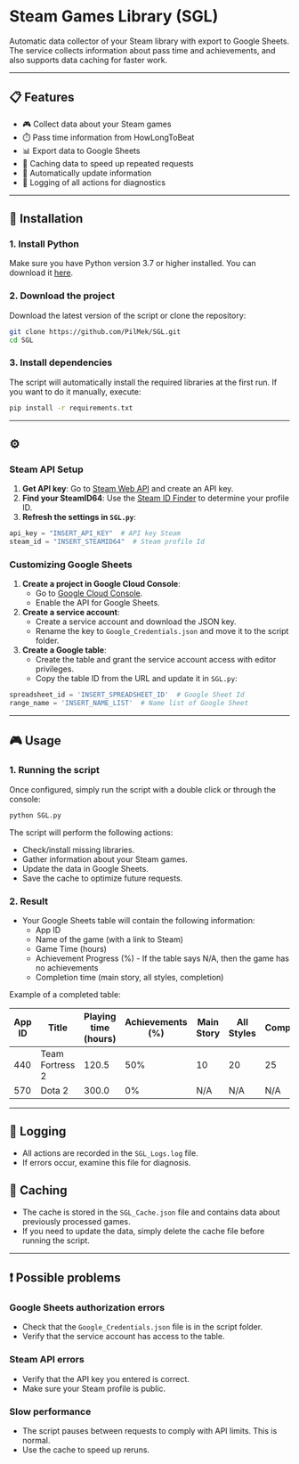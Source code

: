 # Steam Games Library (SGL)

Automatic data collector of your Steam library with export to Google Sheets. The service collects information about pass time and achievements, and also supports data caching for faster work.

---

## 📋 Features
- 🎮 Collect data about your Steam games
- ⏱️ Pass time information from HowLongToBeat
- 📊 Export data to Google Sheets
- 💾 Caching data to speed up repeated requests
- 🔄 Automatically update information
- 📝 Logging of all actions for diagnostics

---

## 🚀 Installation

### 1. Install Python
Make sure you have Python version 3.7 or higher installed. You can download it [here](https://www.python.org/downloads/).

### 2. Download the project
Download the latest version of the script or clone the repository:
```bash
git clone https://github.com/PilMek/SGL.git
cd SGL
```

### 3. Install dependencies
The script will automatically install the required libraries at the first run. If you want to do it manually, execute:
```bash
pip install -r requirements.txt
```

---

## ⚙️

### Steam API Setup
1. **Get API key**:
   Go to [Steam Web API](https://steamcommunity.com/dev/apikey) and create an API key.
2. **Find your SteamID64**:
   Use the [Steam ID Finder](https://steamidfinder.com/) to determine your profile ID.
3. **Refresh the settings in `SGL.py`**:
```python
api_key = "INSERT_API_KEY"  # API key Steam
steam_id = "INSERT_STEAMID64"  # Steam profile Id
```

### Customizing Google Sheets
1. **Create a project in Google Cloud Console**:
   - Go to [Google Cloud Console](https://console.cloud.google.com/).
   - Enable the API for Google Sheets.
2. **Create a service account**:
   - Create a service account and download the JSON key.
   - Rename the key to `Google_Credentials.json` and move it to the script folder.
3. **Create a Google table**:
   - Create the table and grant the service account access with editor privileges.
   - Copy the table ID from the URL and update it in `SGL.py`:
```python
spreadsheet_id = 'INSERT_SPREADSHEET_ID'  # Google Sheet Id
range_name = 'INSERT_NAME_LIST'  # Name list of Google Sheet
```

---

## 🎮 Usage

### 1. Running the script
Once configured, simply run the script with a double click or through the console:
```bash
python SGL.py
```

The script will perform the following actions:
- Check/install missing libraries.
- Gather information about your Steam games.
- Update the data in Google Sheets.
- Save the cache to optimize future requests.

### 2. Result
- Your Google Sheets table will contain the following information:
  - App ID
  - Name of the game (with a link to Steam)
  - Game Time (hours)
  - Achievement Progress (%) - If the table says N/A, then the game has no achievements
  - Completion time (main story, all styles, completion)

Example of a completed table:

| App ID | Title           | Playing time (hours) | Achievements (%) | Main Story | All Styles | Completionist |
|--------|-----------------|----------------------|------------------|------------|------------|---------------|
| 440    | Team Fortress 2 | 120.5                | 50%              | 10         | 20         | 25            |
| 570    | Dota 2          | 300.0                | 0%               | N/A        | N/A        | N/A           |

---

## 📝 Logging
- All actions are recorded in the `SGL_Logs.log` file.
- If errors occur, examine this file for diagnosis.

## 💾 Caching
- The cache is stored in the `SGL_Cache.json` file and contains data about previously processed games.
- If you need to update the data, simply delete the cache file before running the script.

---

## ❗ Possible problems

### Google Sheets authorization errors
- Check that the `Google_Credentials.json` file is in the script folder.
- Verify that the service account has access to the table.

### Steam API errors
- Verify that the API key you entered is correct.
- Make sure your Steam profile is public.

### Slow performance
- The script pauses between requests to comply with API limits. This is normal.
- Use the cache to speed up reruns.